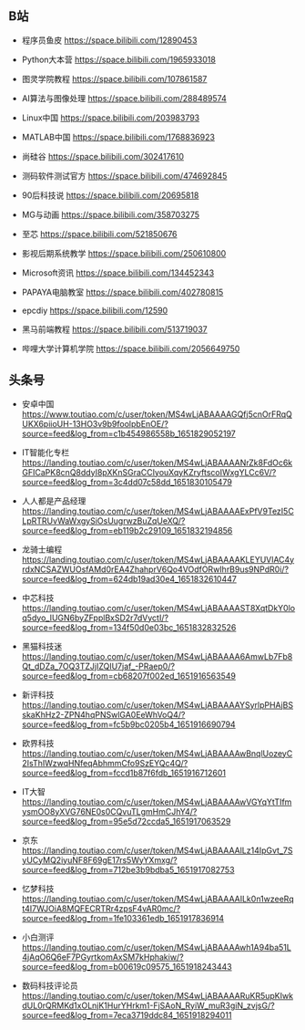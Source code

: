## B站

- 程序员鱼皮 https://space.bilibili.com/12890453

- Python大本营 https://space.bilibili.com/1965933018

- 图灵学院教程 https://space.bilibili.com/107861587

- AI算法与图像处理 https://space.bilibili.com/288489574

- Linux中国 https://space.bilibili.com/203983793

- MATLAB中国 https://space.bilibili.com/1768836923

- 尚硅谷 https://space.bilibili.com/302417610

- 测码软件测试官方 https://space.bilibili.com/474692845

- 90后科技说 https://space.bilibili.com/20695818

- MG与动画 https://space.bilibili.com/358703275

- 至芯 https://space.bilibili.com/521850676

- 影视后期系统教学 https://space.bilibili.com/250610800

- Microsoft资讯	https://space.bilibili.com/134452343

- PAPAYA电脑教室 https://space.bilibili.com/402780815

- epcdiy https://space.bilibili.com/12590

- 黑马前端教程 https://space.bilibili.com/513719037

- 哔哩大学计算机学院 https://space.bilibili.com/2056649750


## 头条号

- 安卓中国 https://www.toutiao.com/c/user/token/MS4wLjABAAAAGQfj5cnOrFRqQUKX6piioUH-13HO3v9b9foolpbEnOE/?source=feed&log_from=c1b454986558b_1651829052197

- IT智能化专栏 https://landing.toutiao.com/c/user/token/MS4wLjABAAAANrZk8FdOc6kGFICaPK8cnQ8ddyI8pXKnSGraCCIyouXqyKZryftscoIWxgYLCc6V/?source=feed&log_from=3c4dd07c58dd_1651830105479

- 人人都是产品经理 https://landing.toutiao.com/c/user/token/MS4wLjABAAAAExPfV9TezI5CLpRTRUvWaWxgySiOsUugrwzBuZqUeXQ/?source=feed&log_from=eb119b2c29109_1651832194856

- 龙骑士编程 https://landing.toutiao.com/c/user/token/MS4wLjABAAAAKLEYUVlAC4yrdxNCSAZWUOsfAMd0rEA4ZhahprV6Qo4VOdfORwIhrB9us9NPdR0i/?source=feed&log_from=624db19ad30e4_1651832610447

- 中芯科技 https://landing.toutiao.com/c/user/token/MS4wLjABAAAAST8XqtDkY0loq5dyo_IUGN6byZFpplBxSD2r7dVyctI/?source=feed&log_from=134f50d0e03bc_1651832832526

- 黑猫科技迷 https://landing.toutiao.com/c/user/token/MS4wLjABAAAA6AmwLb7Fb8Qt_dDZa_7OQ3TZJjIZQIU7jaf_-PRaep0/?source=feed&log_from=cb68207f002ed_1651916563549

- 新评科技 https://landing.toutiao.com/c/user/token/MS4wLjABAAAAYSyrlpPHAjBSskaKhHz2-ZPN4hqPNSwlGA0EeWhVoQ4/?source=feed&log_from=fc5b9bc0205b4_1651916690794

- 欧界科技 https://landing.toutiao.com/c/user/token/MS4wLjABAAAAwBnqlUozeyC2IsThIWzwqHNfeqAbhmmCfo9SzEYQc4Q/?source=feed&log_from=fccd1b87f6fdb_1651916712601

- IT大智 https://landing.toutiao.com/c/user/token/MS4wLjABAAAAwVGYqYtTIfmysmOO8yXVG76NE0s0CQvuTLgmHmCJhY4/?source=feed&log_from=95e5d72ccda5_1651917063529

- 京东 https://landing.toutiao.com/c/user/token/MS4wLjABAAAAlLz14IpGvt_7SyUCyMQ2iyuNF8F69gE17rs5WyYXmxg/?source=feed&log_from=712be3b9bdba5_1651917082753

- 忆梦科技 https://landing.toutiao.com/c/user/token/MS4wLjABAAAAILk0n1wzeeRqt4I7WJOiA8MQFECRTRr4zpsF4vAR0mc/?source=feed&log_from=1fe103361edb_1651917836914

- 小白测评 https://landing.toutiao.com/c/user/token/MS4wLjABAAAAwh1A94ba51L4jAqO6Q6eF7PGyrtkomAxSM7kHphakiw/?source=feed&log_from=b00619c09575_1651918243443

- 数码科技评论员 https://landing.toutiao.com/c/user/token/MS4wLjABAAAARuKR5upKIwkdUL0rQRMKd1xOLnjK1HurYHrkm1-FjSAoN_RyiW_muR3giN_zvjsG/?source=feed&log_from=7eca3719ddc84_1651918294011